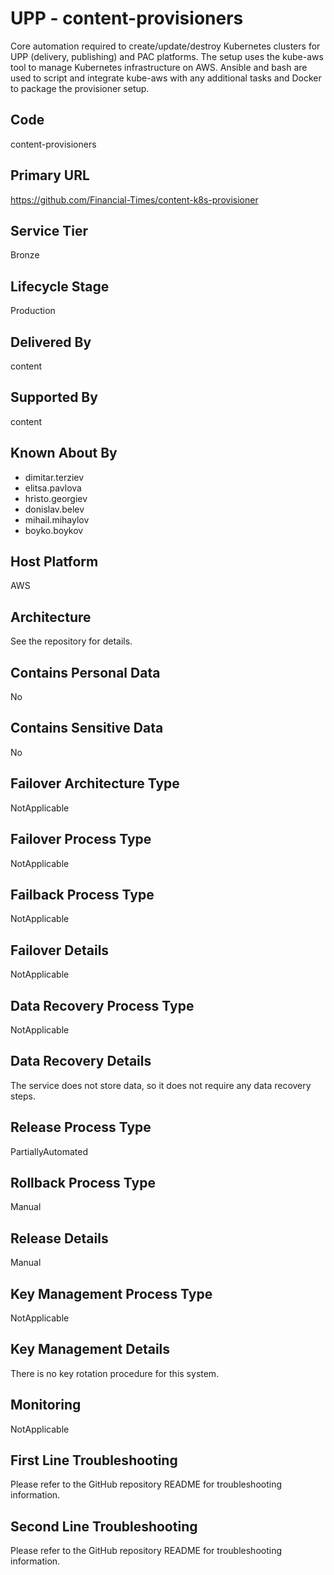 # UPP - content-provisioners

Core automation required to create/update/destroy Kubernetes clusters for UPP (delivery, publishing) and PAC platforms. The setup uses the kube-aws tool to manage Kubernetes infrastructure on AWS. Ansible and bash are used to script and integrate kube-aws with any additional tasks and Docker to package the provisioner setup.

## Code

content-provisioners

## Primary URL

<https://github.com/Financial-Times/content-k8s-provisioner>

## Service Tier

Bronze

## Lifecycle Stage

Production

## Delivered By

content

## Supported By

content

## Known About By

- dimitar.terziev
- elitsa.pavlova
- hristo.georgiev
- donislav.belev
- mihail.mihaylov
- boyko.boykov

## Host Platform

AWS

## Architecture

See the repository for details.

## Contains Personal Data

No

## Contains Sensitive Data

No

## Failover Architecture Type

NotApplicable

## Failover Process Type

NotApplicable

## Failback Process Type

NotApplicable

## Failover Details

NotApplicable

## Data Recovery Process Type

NotApplicable

## Data Recovery Details

The service does not store data, so it does not require any data recovery steps.

## Release Process Type

PartiallyAutomated

## Rollback Process Type

Manual

## Release Details

Manual

## Key Management Process Type

NotApplicable

## Key Management Details

There is no key rotation procedure for this system.

## Monitoring

NotApplicable

## First Line Troubleshooting

Please refer to the GitHub repository README for troubleshooting information.

## Second Line Troubleshooting

Please refer to the GitHub repository README for troubleshooting information.
